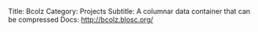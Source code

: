 Title: Bcolz
Category: Projects
Subtitle: A columnar data container that can be compressed
Docs: http://bcolz.blosc.org/
